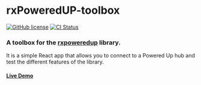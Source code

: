 # rxPoweredUP-toolbox

[![GitHub license](https://img.shields.io/github/license/nvsukhanov/rxpoweredup-toolbox)](https://github.com/nvsukhanov/rxpoweredup-toolbox/blob/main/LICENSE.md)
[![CI Status](https://github.com/nvsukhanov/rxpoweredup-toolbox/actions/workflows/ci.yml/badge.svg)](https://github.com/nvsukhanov/rxpoweredup-toolbox/actions)

### A toolbox for the [rxpoweredup](https://www.npmjs.com/package/rxpoweredup) library.

It is a simple React app that allows you to connect to a Powered Up hub and test the different features of the library.

#### [Live Demo](https://rxpoweredup.pages.dev/)
